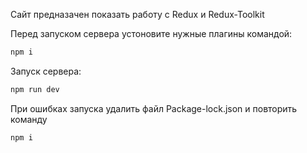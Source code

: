 Сайт предназачен показать работу с Redux и Redux-Toolkit

Перед запуском сервера устоновите нужные плагины командой:

```bash
npm i
```

Запуск сервера:

```bash
npm run dev
```

При ошибках запуска удалить файл Package-lock.json и повторить команду 

```bash
npm i
```

